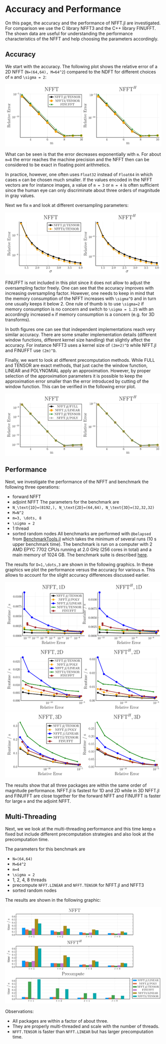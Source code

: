 # Accuracy and Performance

On this page, the accuracy and the performance of NFFT.jl are investigated. For comparison we use
the C library NFFT3 and the C++ library FINUFFT. The shown data are useful for understanding
the performance characteristics of the NFFT and help choosing the parameters accordingly.

## Accuracy

We start with the accuracy. The following plot shows the relative error of a 2D NFFT (``N=(64,64), M=64^2``) compared to the NDFT for different choices of ``m`` and ``\sigma = 2``:

![Accurracy](./assets/accuracy_m_D2.svg)

What can be seen is that the error decreases exponentially with ``m``. For about ``m=8`` the error reaches the machine precision and the NFFT then can be considered to be exact in floating point arithmetics. 

In practice, however, one often uses `Float32` instead of `Float64` in which cases ``m``  can be chosen much smaller. If the values encoded in the NFFT vectors are for instance images, a value of ``m = 3`` or ``m = 4`` is often sufficient since the human eye can only discriminate about three orders of magnitude in gray values.

Next we fix ``m`` and look at different oversampling parameters:

![Accurracy](./assets/accuracy_sigma_D2.svg)

FINUFFT is not included in this plot since it does not allow to adjust the oversampling factor freely. One can see that the accuracy improves with increasing oversampling factor. However, one needs to keep in mind that the memory consumption of the NFFT increases with ``\sigma^D`` and in turn one usually keeps it below 2. One rule of thumb is to use ``\sigma=2`` if memory consumption is no concern and switch to ``\sigma = 1.25`` with an accordingly increased ``m`` if memory consumption is a concern (e.g. for 3D transforms).


In both figures one can see that independent implementations reach very similar accuracy. There are some smaller implementation details (different window functions, different kernel size handling) that slightly affect the accuracy. For instance NFFT3 uses a kernel size of ``(2m+2)^D`` while NFFT.jl and FINUFFT use ``(2m)^D``.

Finally, we want to look at different precomputation methods. While FULL and TENSOR are exact methods, that just cache the window function, LINEAR and POLYNOMIAL apply an approximation. However, by proper selection of the approximation parameters it is possible to keep the approximation error smaller than the error introduced by cutting of the window function. This can be verified in the following error plot.

![Accurracy](./assets/accuracy_m_pre_D2.svg)

## Performance 

Next, we investigate the performance of the NFFT and benchmark the following three operations:
* forward NFFT
* adjoint NFFT
The parameters for the benchmark are 
* ``N_\text{1D}=(8192,), N_\text{2D}=(64,64), N_\text{3D}=(32,32,32)``
* ``M=N^2``
* ``m=3, \dots, 8``
* ``\sigma = 2``
* 1 thread
* sorted random nodes
All benchmarks are performed with `@belapsed` from [BenchmarkTools.jl](https://github.com/JuliaCI/BenchmarkTools.jl) which takes the minimum of several runs (10 s upper benchmark time). The benchmark is run on a computer with 2 AMD EPYC 7702 CPUs running at 2.0 GHz (256 cores in total) and a main memory of 1024 GB. The benchmark suite is described [here](https://github.com/JuliaMath/NFFT.jl/blob/master/benchmark/Project.toml).

The results for ``D=1,\dots,3`` are shown in the following graphics. In these graphics we plot the performance versus the accuracy for various ``m``. This allows to account for the slight accuracy differences discussed earlier.

![Performance vs Accurracy 1D](./assets/performanceVsAccuracy_D1.svg)
![Performance vs Accurracy 2D](./assets/performanceVsAccuracy_D2.svg)
![Performance vs Accurracy 3D](./assets/performanceVsAccuracy_D3.svg)

The results show that all three packages are within the same order of magnitude performance. NFFT.jl is fastest for 1D and 2D while in 3D NFFT.jl and FINUFFT are close together for the forward NFFT and FINUFFT is faster for large ``m`` and the adjoint NFFT. 

## Multi-Threading

Next, we we look at the multi-threading performance and this time keep ``m`` fixed but include different precomputation strategies and also look at the precomputation time.

The parameters for this benchmark are 
* ``N=(64,64)``
* ``M=64^2``
* ``m=4``
* ``\sigma = 2``
* 1, 2, 4, 8 threads
* precompute `NFFT.LINEAR` and `NFFT.TENSOR` for NFFT.jl and NFFT3
* sorted random nodes

The results are shown in the following graphic:

![Performance Multi-threaded](./assets/performance_mt_2_1024_1048576.svg)

Observations:
* All packages are within a factor of about three.
* They are properly multi-threaded and scale with the number of threads.
* `NFFT.TENSOR` is faster than `NFFT.LINEAR` but has larger precomputation time.

